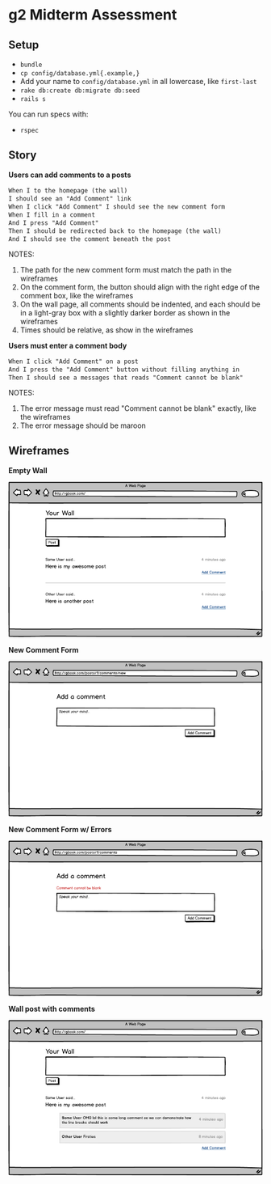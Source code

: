# g2 Midterm Assessment

## Setup

* `bundle`
* `cp config/database.yml{.example,}`
* Add your name to `config/database.yml` in all lowercase, like `first-last`
* `rake db:create db:migrate db:seed`
* `rails s`

You can run specs with:

* `rspec`

## Story

**Users can add comments to a posts**

    When I to the homepage (the wall)
    I should see an "Add Comment" link
    When I click "Add Comment" I should see the new comment form
    When I fill in a comment
    And I press "Add Comment"
    Then I should be redirected back to the homepage (the wall)
    And I should see the comment beneath the post

NOTES:

1. The path for the new comment form must match the path in the wireframes
1. On the comment form, the button should align with the right edge of the comment box, like the wireframes
1. On the wall page, all comments should be indented, and each should be in a light-gray box with a slightly darker border as shown in the wireframes
1. Times should be relative, as show in the wireframes

**Users must enter a comment body**

    When I click "Add Comment" on a post
    And I press the "Add Comment" button without filling anything in
    Then I should see a messages that reads "Comment cannot be blank"

NOTES: 

1. The error message must read "Comment cannot be blank" exactly, like the wireframes
1. The error message should be maroon


## Wireframes

**Empty Wall**

<img src="project/01-empty-wall.png" />

**New Comment Form**

<img src="project/02-new-comment.png" />

**New Comment Form w/ Errors**

<img src="project/03-new-comment-with-errors.png" />

**Wall post with comments**

<img src="project/04-post-with-comments.png" />
